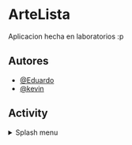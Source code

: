     
# ArteLista

Aplicacion hecha en laboratorios :p


## Autores

- [@Eduardo](https://www.github.com/Eduardo6446)
- [@kevin](https://github.com/kevinAlexanderG30)


## Activity

<details>
<summary>Splash menu</summary>
<br>
  menu de carga de la app
</details>

